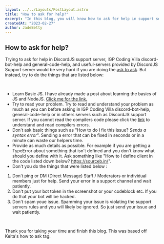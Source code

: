 ```yaml
---
layout: ../../Layouts/PostLayout.astro
title: "How to ask for help?"
excerpt: "In this blog, you will know how to ask for help in support servers."
createdAt: "2023-02-27"
author: JadeBetty
---
```


## How to ask for help? 

Trying to ask for help in DiscordJS support server, IGP Coding Villa discord-bot-help and general-code-help, and useful-servers provided by DiscordJS Support server would be very hard if you are doing the [ask to ask](https://dontasktoask.com/). But instead, try to do the things that are listed below: 

<br />

- Learn Basic JS. I have already made a post about learning the basics of JS and NodeJS. [Click me for the link.](/posts/basic-things-to-learn-first)
- Try to read your problem. Try to read and understand your problem as much as you can before asking in IGP Coding Villa discord-bot-help, general-code-help or in others servers such as DiscordJS support server. If you cannot read the compilers code please click the [link](/posts/reading-errors) to understand and read compilers errors. 
- Don't ask basic things such as "How to do I fix this issue? *Sends a syntax error*". Sending a error that can be fixed in seconds or in a minute can waste our helpers time.
- Provide as much details as possible. For example if you are getting a TypeError about something that isn't defined and you don't know what should you define with it. Ask something like "How to I define client in the code listed down below? https://sourceb.in/". 
- Don't you do the things that were listed below :
1. Don't ping or DM (Direct Message) Staff / Moderators or individual members just for help. Send your error in a support channel and wait patiently.
2. Don't put your bot token in the screenshot or your codeblock etc. If you do that your bot will be hacked.
3. Don't spam youe issue. Spamming your issue is violating the support servers rules and you will likely be ignored. So just send your issue and wait patiently.

<br />

Thank you for taking your time and finish this blog. This was based off Keita's how to ask tag.
